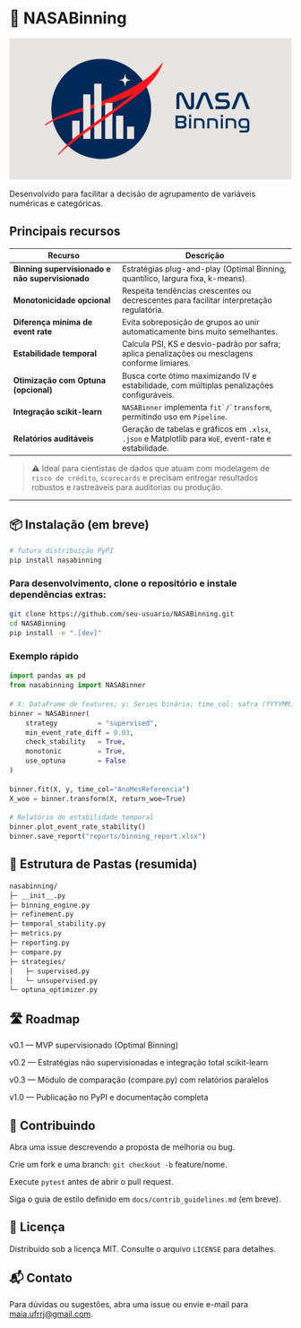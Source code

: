 # 🚀 NASABinning

<p align="center">
  <img src="./imgs/social_preview.png" alt="NASABinning Banner" width="600"/>
</p>

Desenvolvido para facilitar a decisão de agrupamento de variáveis numéricas e categóricas.

## Principais recursos

| Recurso | Descrição |
|---------|-----------|
| **Binning supervisionado e não supervisionado** | Estratégias plug-and-play (Optimal Binning, quantílico, largura fixa, k-means). |
| **Monotonicidade opcional** | Respeita tendências crescentes ou decrescentes para facilitar interpretação regulatória. |
| **Diferença mínima de **event rate**** | Evita sobreposição de grupos ao unir automaticamente bins muito semelhantes. |
| **Estabilidade temporal** | Calcula PSI, KS e desvio-padrão por safra; aplica penalizações ou mesclagens conforme limiares. |
| **Otimização com Optuna (opcional)** | Busca corte ótimo maximizando IV e estabilidade, com múltiplas penalizações configuráveis. |
| **Integração scikit-learn** | `NASABinner` implementa ``fit`/`transform``, permitindo uso em `Pipeline`. |
| **Relatórios auditáveis** | Geração de tabelas e gráficos em `.xlsx`, `.json` e Matplotlib para `WoE`, event-rate e estabilidade. |


> ⚠️ Ideal para cientistas de dados que atuam com modelagem de `risco de crédito`, `scorecards` e precisam entregar resultados robustos e rastreáveis para auditorias ou produção.

---



## 📦 Instalação (em breve)

```bash
# futura distribuição PyPI
pip install nasabinning 
```


### Para desenvolvimento, clone o repositório e instale dependências extras:
```bash
git clone https://github.com/seu-usuario/NASABinning.git
cd NASABinning
pip install -e ".[dev]"
```

### Exemplo rápido
```python
import pandas as pd
from nasabinning import NASABinner

# X: DataFrame de features; y: Series binária; time_col: safra (YYYYMM)
binner = NASABinner(
    strategy          = "supervised",
    min_event_rate_diff = 0.03,
    check_stability   = True,
    monotonic         = True,
    use_optuna        = False
)

binner.fit(X, y, time_col="AnoMesReferencia")
X_woe = binner.transform(X, return_woe=True)

# Relatório de estabilidade temporal
binner.plot_event_rate_stability()
binner.save_report("reports/binning_report.xlsx")
```

## 📁 Estrutura de Pastas (resumida)
```bash
nasabinning/
├─ __init__.py
├─ binning_engine.py
├─ refinement.py
├─ temporal_stability.py
├─ metrics.py
├─ reporting.py
├─ compare.py
├─ strategies/
│   ├─ supervised.py
│   └─ unsupervised.py
└─ optuna_optimizer.py
```


## 🛣️ Roadmap

v0.1 — MVP supervisionado (Optimal Binning)

v0.2 — Estratégias não supervisionadas e integração total scikit-learn

v0.3 — Módulo de comparação (compare.py) com relatórios paralelos

v1.0 — Publicação no PyPI e documentação completa

## 🤝 Contribuindo
Abra uma issue descrevendo a proposta de melhoria ou bug.

Crie um fork e uma branch: `git checkout -b` feature/nome.

Execute `pytest` antes de abrir o pull request.

Siga o guia de estilo definido em `docs/contrib_guidelines.md` (em breve).

## 📄 Licença
Distribuído sob a licença MIT. Consulte o arquivo `LICENSE` para detalhes.


## 📬 Contato
Para dúvidas ou sugestões, abra uma issue ou envie e-mail para [maia.ufrrj@gmail.com](mailto:maia.ufrrj@gmail.com).